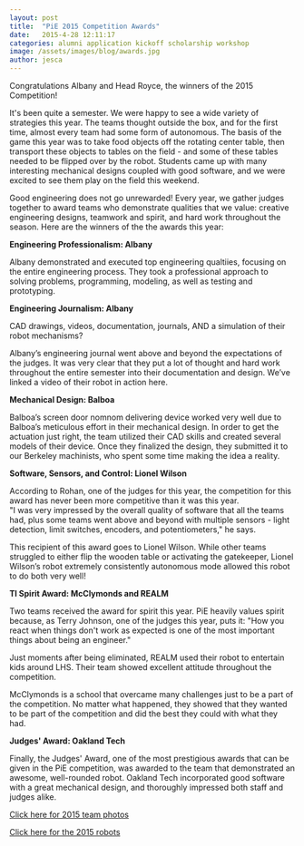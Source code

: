 ```yaml
---
layout: post
title:  "PiE 2015 Competition Awards"
date:   2015-4-28 12:11:17
categories: alumni application kickoff scholarship workshop
image: /assets/images/blog/awards.jpg
author: jesca
---
```


Congratulations Albany and Head Royce, the winners of the 2015 Competition!

It's been quite a semester. We were happy to see a wide variety of strategies this year. The teams thought outside the box, and for the first time, almost every team had some form of autonomous. The basis of the game this year was to take food objects off the rotating center table, then transport these objects to tables on the field - and some of these tables needed to be flipped over by the robot. Students came up with many interesting mechanical designs coupled with good software, and we were excited to see them play on the field this weekend. 

Good engineering does not go unrewarded! Every year, we gather judges together to award teams who demonstrate qualities that we value:  creative engineering designs, teamwork and spirit, and hard work throughout the season. Here are the winners of the the awards this year: 

**Engineering Professionalism: Albany**

Albany demonstrated and executed top engineering qualtiies, focusing on the entire engineering process. They took a professional approach to solving problems, programming, modeling, as well as testing and prototyping.  

**Engineering Journalism:  Albany**

CAD drawings, videos, documentation, journals, AND a simulation of their robot mechanisms?

Albany’s engineering journal went above and beyond the expectations of the judges. It was very clear that they put a lot of thought and hard work throughout the entire semester into their documentation and design. We’ve linked a video of their robot in action here.

**Mechanical Design: Balboa**

Balboa’s screen door nomnom delivering device worked very well due to Balboa’s meticulous effort in their mechanical design. In order to get the actuation just right, the team utilized their CAD skills and created several models of their device.  Once they finalized the design, they submitted it to our Berkeley machinists, who spent some time making the idea a reality.   

**Software, Sensors, and Control: Lionel Wilson**

According to Rohan, one of the judges for this year, the competition for this award has never been more competitive than it was this year.  
"I was very impressed by the overall quality of software that all the teams had, plus some teams went above and beyond with multiple sensors - light detection, limit switches, encoders, and potentiometers," he says.
 
This recipient of this award goes to Lionel Wilson. While other teams struggled to either flip the wooden table or activating the gatekeeper, Lionel Wilson’s robot extremely consistently autonomous mode allowed this robot to do both very well!

**TI Spirit Award:  McClymonds and REALM**

Two teams received the award for spirit this year. PiE heavily values spirit because, as Terry Johnson, one of the judges this year, puts it: 
"How you react when things don't work as expected is one of the most important things about being an engineer."

Just moments after being eliminated, REALM used their robot to entertain kids around LHS. Their team showed excellent attitude throughout the competition.  

McClymonds is a school that overcame many challenges just to be a part of the competition. No matter what happened,  they showed that they wanted to be part of the competition and did the best they could with what they had.

**Judges' Award:  Oakland Tech**

Finally, the Judges' Award, one of the most prestigious awards that can be given in the PiE competition, was awarded to the team that demonstrated an awesome, well-rounded robot. Oakland Tech incorporated good software with a great mechanical design, and thoroughly impressed both staff and judges alike. 

[Click here for 2015 team photos](https://www.facebook.com/media/set/?set=a.804407322975088.1073741841.121487711267056&type=1) 

[Click here for the 2015 robots](https://www.facebook.com/media/set/?set=a.804406772975143.1073741840.121487711267056&type=1)
